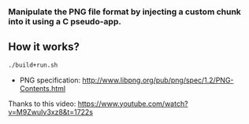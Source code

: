 ### Manipulate the PNG file format by injecting a custom chunk into it using a C pseudo-app.

## How it works?

```bash
./build+run.sh
```

- PNG specification: http://www.libpng.org/pub/png/spec/1.2/PNG-Contents.html

Thanks to this video:
https://www.youtube.com/watch?v=M9ZwuIv3xz8&t=1722s